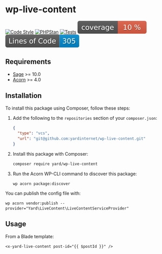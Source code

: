 # wp-live-content

[![Code Style](https://github.com/yardinternet/wp-live-content/actions/workflows/format-php.yml/badge.svg?no-cache)](https://github.com/yardinternet/wp-live-content/actions/workflows/format-php.yml)
[![PHPStan](https://github.com/yardinternet/wp-live-content/actions/workflows/phpstan.yml/badge.svg?no-cache)](https://github.com/yardinternet/wp-live-content/actions/workflows/phpstan.yml)
[![Tests](https://github.com/yardinternet/wp-live-content/actions/workflows/run-tests.yml/badge.svg?no-cache)](https://github.com/yardinternet/wp-live-content/actions/workflows/run-tests.yml)
[![Code Coverage Badge](https://github.com/yardinternet/wp-live-content/blob/badges/coverage.svg)](https://github.com/yardinternet/wp-live-content/actions/workflows/badges.yml)
[![Lines of Code Badge](https://github.com/yardinternet/wp-live-content/blob/badges/lines-of-code.svg)](https://github.com/yardinternet/wp-live-content/actions/workflows/badges.yml)

## Requirements

- [Sage](https://github.com/roots/sage) >= 10.0
- [Acorn](https://github.com/roots/acorn) >= 4.0

## Installation

To install this package using Composer, follow these steps:

1. Add the following to the `repositories` section of your `composer.json`:

    ```json
    {
      "type": "vcs",
      "url": "git@github.com:yardinternet/wp-live-content.git"
    }
    ```

2. Install this package with Composer:

    ```sh
    composer require yard/wp-live-content
    ```

3. Run the Acorn WP-CLI command to discover this package:

    ```shell
    wp acorn package:discover
    ```

You can publish the config file with:

```shell
wp acorn vendor:publish --provider="Yard\LiveContent\LiveContentServiceProvider"
```

## Usage

From a Blade template:

```blade
<x-yard-live-content post-id="{{ $postId }}" />
```
